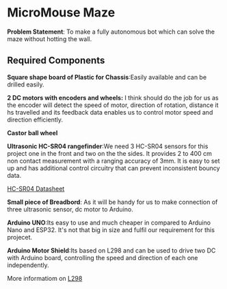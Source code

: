# MicroMouse Maze
**Problem Statement**: To make a fully autonomous bot which can solve the maze without hotting the wall.

## Required Components
**Square shape board of Plastic for Chassis**:Easily available and can be drilled easily.

**2 DC motors with encoders and wheels:** I think should do the job for us as the encoder will detect the speed of motor, direction of rotation, distance it hs travelled and its feedback data enables us to control motor speed and direction efficiently.

**Castor ball wheel**

**Ultrasonic HC-SR04 rangefinder**:We need 3 HC-SR04 sensors for this project one in the front and two on the the sides. It provides 2 to 400 cm non contact measurement with a ranging accuracy of 3mm. It is easy to set up and has additional control circuitry that can prevent inconsistent bouncy data.

[ HC-SR04 Datasheet ](https://cdn.sparkfun.com/)

**Small piece of Breadbord**: As it will be handy for us to make connection of three ultrasonic sensor, dc motor to Arduino.

**Arduino UNO**:Its easy to use and much cheaper in compared to Arduino Nano and ESP32. It's not that big in size and fulfil our requirement for this projecet.

**Arduino Motor Shield**:Its based on L298 and can be used to drive two DC with Arduino board, controlling the speed and direction of each one independently.

More informatiom on [ L298 ](https://www.st.com/en/motor-drivers/l298.html)






